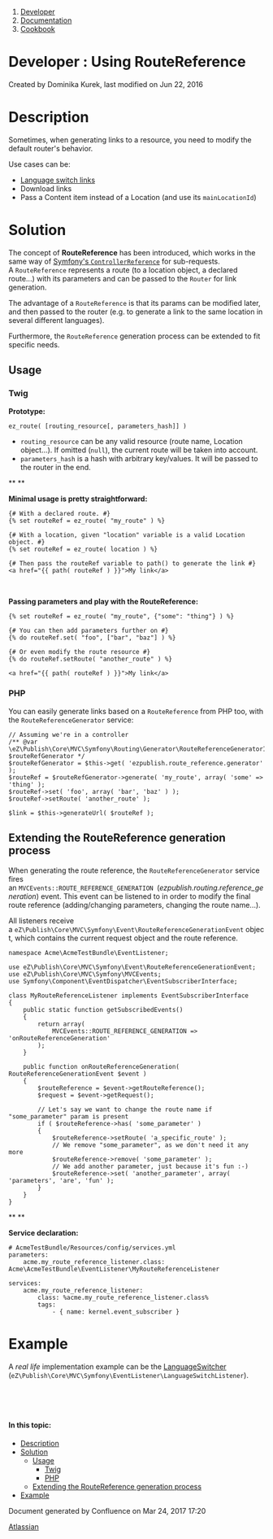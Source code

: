 1.  <span>[Developer](index.html)</span>
2.  <span>[Documentation](Documentation_31429504.html)</span>
3.  <span>[Cookbook](Cookbook_31429528.html)</span>

<span id="title-text"> Developer : Using RouteReference </span>
===============================================================

Created by <span class="author"> Dominika Kurek</span>, last modified on Jun 22, 2016

Description
===========

Sometimes, when generating links to a resource, you need to modify the default router's behavior.

Use cases can be:

-   [Language switch links](https://doc.ez.no/display/DEVELOPER/Internationalization#Internationalization-LanguageSwitcher)
-   Download links
-   Pass a Content item instead of a Location (and use its `mainLocationId`)

Solution
========

The concept of **RouteReference** has been introduced, which works in the same way of <a href="http://api.symfony.com/2.3/Symfony/Component/HttpKernel/Controller/ControllerReference.html" class="external-link">Symfony's <code>ControllerReference</code></a> for sub-requests. A `RouteReference` represents a route (to a location object, a declared route...) with its parameters and can be passed to the `Router` for link generation.

The advantage of a `RouteReference` is that its params can be modified later, and then passed to the router (e.g. to generate a link to the same location in several different languages).

Furthermore, the `RouteReference` generation process can be extended to fit specific needs.

Usage
-----

### Twig

**Prototype:**

``` brush:
ez_route( [routing_resource[, parameters_hash]] )
```

-   `routing_resource` can be any valid resource (route name, Location object...). If omitted (`null`), the current route will be taken into account.
-   `parameters_hash` is a hash with arbitrary key/values. It will be passed to the router in the end.

**
**

**Minimal usage is pretty straightforward:**

``` brush:
{# With a declared route. #}
{% set routeRef = ez_route( "my_route" ) %}

{# With a location, given "location" variable is a valid Location object. #}
{% set routeRef = ez_route( location ) %}

{# Then pass the routeRef variable to path() to generate the link #}
<a href="{{ path( routeRef ) }}">My link</a>
```

 

**Passing parameters and play with the RouteReference:**

``` brush:
{% set routeRef = ez_route( "my_route", {"some": "thing"} ) %}

{# You can then add parameters further on #}
{% do routeRef.set( "foo", ["bar", "baz"] ) %}

{# Or even modify the route resource #}
{% do routeRef.setRoute( "another_route" ) %}

<a href="{{ path( routeRef ) }}">My link</a>
```

### PHP

<span>You can easily generate links based on a </span>`RouteReference`<span> from PHP too, with the </span>`RouteReferenceGenerator`<span> service:</span>

``` brush:
// Assuming we're in a controller
/** @var \eZ\Publish\Core\MVC\Symfony\Routing\Generator\RouteReferenceGeneratorInterface $routeRefGenerator */
$routeRefGenerator = $this->get( 'ezpublish.route_reference.generator' );
$routeRef = $routeRefGenerator->generate( 'my_route', array( 'some' => 'thing' );
$routeRef->set( 'foo', array( 'bar', 'baz' ) );
$routeRef->setRoute( 'another_route' );

$link = $this->generateUrl( $routeRef );
```

<span>Extending the RouteReference generation process</span>
------------------------------------------------------------

When generating the route reference, the `RouteReferenceGenerator` service fires an `MVCEvents::ROUTE_REFERENCE_GENERATION `(*ezpublish.routing.reference\_generation*) event. This event can be listened to in order to modify the final route reference (adding/changing parameters, changing the route name...).

All listeners receive a `eZ\Publish\Core\MVC\Symfony\Event\RouteReferenceGenerationEvent` object, which contains the current request object and the route reference.

``` brush:
namespace Acme\AcmeTestBundle\EventListener;

use eZ\Publish\Core\MVC\Symfony\Event\RouteReferenceGenerationEvent;
use eZ\Publish\Core\MVC\Symfony\MVCEvents;
use Symfony\Component\EventDispatcher\EventSubscriberInterface;

class MyRouteReferenceListener implements EventSubscriberInterface
{
    public static function getSubscribedEvents()
    {
        return array(
            MVCEvents::ROUTE_REFERENCE_GENERATION => 'onRouteReferenceGeneration'
        );
    }

    public function onRouteReferenceGeneration( RouteReferenceGenerationEvent $event )
    {
        $routeReference = $event->getRouteReference();
        $request = $event->getRequest();

        // Let's say we want to change the route name if "some_parameter" param is present
        if ( $routeReference->has( 'some_parameter' )
        {
            $routeReference->setRoute( 'a_specific_route' );
            // We remove "some_parameter", as we don't need it any more
            $routeReference->remove( 'some_parameter' );
            // We add another parameter, just because it's fun :-)
            $routeReference->set( 'another_parameter', array( 'parameters', 'are', 'fun' );
        }
    }
}
```

<span>**
**</span>

<span>**Service declaration:**</span>

``` brush:
# AcmeTestBundle/Resources/config/services.yml
parameters:
    acme.my_route_reference_listener.class: Acme\AcmeTestBundle\EventListener\MyRouteReferenceListener

services:
    acme.my_route_reference_listener:
        class: %acme.my_route_reference_listener.class%
        tags:
            - { name: kernel.event_subscriber }
```

Example
=======

<span class="aui-icon aui-icon-small aui-iconfont-info confluence-information-macro-icon"></span>
A *real life* implementation example can be the [LanguageSwitcher](https://doc.ez.no/display/DEVELOPER/Internationalization#Internationalization-LanguageSwitcher) (`eZ\Publish\Core\MVC\Symfony\EventListener\LanguageSwitchListener`).

 

 

#### In this topic:

-   [Description](#UsingRouteReference-Description)
-   [Solution](#UsingRouteReference-Solution)
    -   [Usage](#UsingRouteReference-Usage)
        -   [Twig](#UsingRouteReference-Twig)
        -   [PHP](#UsingRouteReference-PHP)
    -   [Extending the RouteReference generation process](#UsingRouteReference-ExtendingtheRouteReferencegenerationprocess)
-   [Example](#UsingRouteReference-Example)

Document generated by Confluence on Mar 24, 2017 17:20

[Atlassian](http://www.atlassian.com/)


